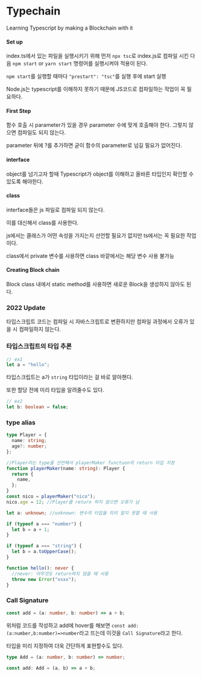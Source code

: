 # Typechain

Learning Typescript by making a Blockchain with it

#### Set up

index.ts에서 있는 파일을 실행시키기 위해 먼저 `npx tsc`로 index.js로 컴파일 시킨 다음 `npm start` or `yarn start` 명령어를 실행시켜야 적용이 된다.

`npm start`를 실행할 때마다 `"prestart": "tsc"`를 실행 후에 start 실행

Node.js는 typescript를 이해하지 못하기 때문에 JS코드로 컴파일하는 작업이 꼭 필요하다.

#### First Step

함수 호출 시 parameter가 있을 경우 parameter 수에 맞게 호출해야 한다.
그렇지 않으면 컴파일도 되지 않는다.

parameter 뒤에 ?를 추가하면 굳이 함수의 parameter로 넘길 필요가 없어진다.

#### interface

object를 넘기고자 할때 Typescript가 object를 이해하고 올바른 타입인지 확인할 수 있도록 해야한다.

#### class

interface들은 js 파일로 컴파일 되지 않는다.

이를 대신해서 class를 사용한다.

js에서는 클래스가 어떤 속성을 가지는지 선언할 필요가 없지만 ts에서는 꼭 필요한 작업이다.

class에서 private 변수를 사용하면 class 바깥에서는 해당 변수 사용 불가능

#### Creating Block chain

Block class 내에서 static method를 사용하면 새로운 Block을 생성하지 않아도 된다.

### 2022 Update

타입스크립트 코드는 컴파일 시 자바스크립트로 변환하지만 컴파일 과정에서 오류가 있을 시 컴파일하지 않는다.

### 타입스크립트의 타입 추론

```ts
// ex1
let a = "hello";
```

타입스크립트는 a가 `string` 타입이라는 걸 바로 알아챈다.

또한 할당 전에 미리 타입을 알려줄수도 있다.

```ts
// ex2
let b: boolean = false;
```

### type alias

```ts
type Player = {
  name: string;
  age?: number;
};

//Player라는 type을 선언해서 playerMaker functuon의 return 타입 지정
function playerMaker(name: string): Player {
  return {
    name,
  };
}
const nico = playerMaker("nico");
nico.age = 12; //Player를 return 하지 않으면 오류가 남
```

```ts
let a: unknown; //unknown: 변수의 타입을 미리 알지 못할 때 사용

if (typeof a === "number") {
  let b = a + 1;
}

if (typeof a === "string") {
  let b = a.toUpperCase();
}
```

```ts
function hello(): never {
  //never: 아무것도 return하지 않을 때 사용
  throw new Error("xxxx");
}
```

### Call Signature

```ts
const add = (a: number, b: number) => a + b;
```

위처럼 코드를 작성하고 add에 hover를 해보면 `const add:(a:number,b:number)=>number`라고 뜨는데 이것을 `Call Signature`라고 한다.

타입을 미리 지정하여 더욱 간단하게 표현할수도 있다.

```ts
type Add = (a: number, b: number) => number;

const add: Add = (a, b) => a + b;
```
